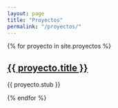 ```yaml
---
layout: page
title: "Proyectos"
permalink: "/proyectos/"
---
```

{% for proyecto in site.proyectos %}
  <h2><a href="{{ proyecto.url }}">{{ proyecto.title }}</a></h2>
  <p>{{ proyecto.stub }}</p>
{% endfor %}